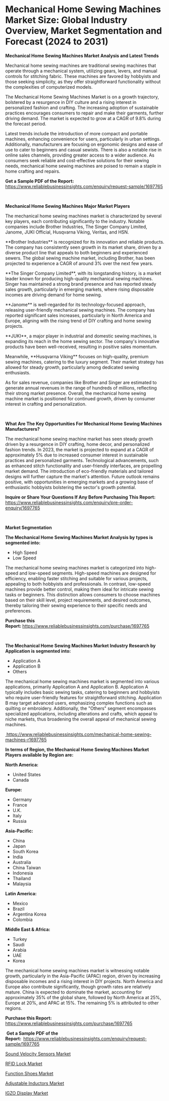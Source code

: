 <p><h1>Mechanical Home Sewing Machines Market Size: Global Industry Overview, Market Segmentation and Forecast (2024 to 2031)</h1></p><p><strong>Mechanical Home Sewing Machines Market Analysis and Latest Trends</strong></p>
<p><p>Mechanical home sewing machines are traditional sewing machines that operate through a mechanical system, utilizing gears, levers, and manual controls for stitching fabric. These machines are favored by hobbyists and those seeking simplicity, as they offer straightforward functionality without the complexities of computerized models. </p><p>The Mechanical Home Sewing Machines Market is on a growth trajectory, bolstered by a resurgence in DIY culture and a rising interest in personalized fashion and crafting. The increasing adoption of sustainable practices encourages consumers to repair and make their garments, further driving demand. The market is expected to grow at a CAGR of 9.8% during the forecast period. </p><p>Latest trends include the introduction of more compact and portable machines, enhancing convenience for users, particularly in urban settings. Additionally, manufacturers are focusing on ergonomic designs and ease of use to cater to beginners and casual sewists. There is also a notable rise in online sales channels, providing greater access to a wider audience. As consumers seek reliable and cost-effective solutions for their sewing needs, mechanical home sewing machines are poised to remain a staple in home crafting and repairs.</p></p>
<p><strong>Get a Sample PDF of the Report:&nbsp;</strong> <a href="https://www.reliablebusinessinsights.com/enquiry/request-sample/1697765?utm_campaign=1873&utm_medium=2&utm_source=Github&utm_content=ia&utm_term=12122024&utm_id=mechanical-home-sewing-machines">https://www.reliablebusinessinsights.com/enquiry/request-sample/1697765</a></p>
<p>&nbsp;</p>
<p><strong>Mechanical Home Sewing Machines Major Market Players</strong></p>
<p><p>The mechanical home sewing machines market is characterized by several key players, each contributing significantly to the industry. Notable companies include Brother Industries, The Singer Company Limited, Janome, JUKI Official, Husqvarna Viking, Veritas, and HSN. </p><p>**Brother Industries** is recognized for its innovation and reliable products. The company has consistently seen growth in its market share, driven by a diverse product line that appeals to both beginners and experienced sewers. The global sewing machine market, including Brother, has been projected to experience a CAGR of around 3% over the next few years.</p><p>**The Singer Company Limited**, with its longstanding history, is a market leader known for producing high-quality mechanical sewing machines. Singer has maintained a strong brand presence and has reported steady sales growth, particularly in emerging markets, where rising disposable incomes are driving demand for home sewing.</p><p>**Janome** is well-regarded for its technology-focused approach, releasing user-friendly mechanical sewing machines. The company has reported significant sales increases, particularly in North America and Europe, aligning with the rising trend of DIY crafting and home sewing projects. </p><p>**JUKI**, a major player in industrial and domestic sewing machines, is expanding its reach in the home sewing sector. The company's innovative products have been well-received, resulting in positive sales momentum.</p><p>Meanwhile, **Husqvarna Viking** focuses on high-quality, premium sewing machines, catering to the luxury segment. Their market strategy has allowed for steady growth, particularly among dedicated sewing enthusiasts.</p><p>As for sales revenue, companies like Brother and Singer are estimated to generate annual revenues in the range of hundreds of millions, reflecting their strong market presence. Overall, the mechanical home sewing machine market is positioned for continued growth, driven by consumer interest in crafting and personalization.</p></p>
<p>&nbsp;</p>
<p><strong>What Are The Key Opportunities For Mechanical Home Sewing Machines Manufacturers?</strong></p>
<p><p>The mechanical home sewing machine market has seen steady growth driven by a resurgence in DIY crafting, home decor, and personalized fashion trends. In 2023, the market is projected to expand at a CAGR of approximately 5% due to increased consumer interest in sustainable practices and personalized garments. Technological advancements, such as enhanced stitch functionality and user-friendly interfaces, are propelling market demand. The introduction of eco-friendly materials and tailored designs will further capture the market's attention. Future outlook remains positive, with opportunities in emerging markets and a growing base of enthusiastic hobbyists bolstering the sector's growth potential.</p></p>
<p><strong>Inquire or Share Your Questions If Any Before Purchasing This Report:</strong> <a href="https://www.reliablebusinessinsights.com/enquiry/pre-order-enquiry/1697765?utm_campaign=1873&utm_medium=2&utm_source=Github&utm_content=ia&utm_term=12122024&utm_id=mechanical-home-sewing-machines">https://www.reliablebusinessinsights.com/enquiry/pre-order-enquiry/1697765</a></p>
<p>&nbsp;</p>
<p><strong>Market Segmentation</strong></p>
<p><strong>The Mechanical Home Sewing Machines Market Analysis by types is segmented into:</strong></p>
<p><ul><li>High Speed</li><li>Low Speed</li></ul></p>
<p><p>The mechanical home sewing machines market is categorized into high-speed and low-speed segments. High-speed machines are designed for efficiency, enabling faster stitching and suitable for various projects, appealing to both hobbyists and professionals. In contrast, low-speed machines provide better control, making them ideal for intricate sewing tasks or beginners. This distinction allows consumers to choose machines based on their skill level, project requirements, and desired outcomes, thereby tailoring their sewing experience to their specific needs and preferences.</p></p>
<p><strong>Purchase this Report:&nbsp;</strong><a href="https://www.reliablebusinessinsights.com/purchase/1697765?utm_campaign=1873&utm_medium=2&utm_source=Github&utm_content=ia&utm_term=12122024&utm_id=mechanical-home-sewing-machines">https://www.reliablebusinessinsights.com/purchase/1697765</a></p>
<p>&nbsp;</p>
<p><strong>The Mechanical Home Sewing Machines Market Industry Research by Application is segmented into:</strong></p>
<p><ul><li>Application A</li><li>Application B</li><li>Others</li></ul></p>
<p><p>The mechanical home sewing machines market is segmented into various applications, primarily Application A and Application B. Application A typically includes basic sewing tasks, catering to beginners and hobbyists who require user-friendly features for straightforward stitching. Application B may target advanced users, emphasizing complex functions such as quilting or embroidery. Additionally, the "Others" segment encompasses specialized applications, including alterations and crafts, which appeal to niche markets, thus broadening the overall appeal of mechanical sewing machines.</p></p>
<p><a href="https://www.reliablebusinessinsights.com/mechanical-home-sewing-machines-r1697765?utm_campaign=1873&utm_medium=2&utm_source=Github&utm_content=ia&utm_term=12122024&utm_id=mechanical-home-sewing-machines">&nbsp;https://www.reliablebusinessinsights.com/mechanical-home-sewing-machines-r1697765</a></p>
<p><strong>In terms of Region, the Mechanical Home Sewing Machines Market Players available by Region are:</strong></p>
<p>
    <p> <strong> North America: </strong>
        <ul>
            <li>United States</li>
            <li>Canada</li>
        </ul>
        </p> 
    <p> <strong> Europe: </strong>
        <ul>
            <li>Germany</li>
            <li>France</li>
            <li>U.K.</li>
            <li>Italy</li>
            <li>Russia</li>
        </ul>
        </p> 
    <p> <strong> Asia-Pacific: </strong>
        <ul>
            <li>China</li>
            <li>Japan</li>
            <li>South Korea</li>
            <li>India</li>
            <li>Australia</li>
            <li>China Taiwan</li>
            <li>Indonesia</li>
            <li>Thailand</li>
            <li>Malaysia</li>
        </ul>
        </p> 
    <p> <strong> Latin America: </strong>
        <ul>
            <li>Mexico</li>
            <li>Brazil</li>
            <li>Argentina Korea</li>
            <li>Colombia</li>
        </ul>
        </p> 
    <p> <strong> Middle East & Africa: </strong>
        <ul>
            <li>Turkey</li>
            <li>Saudi</li>
            <li>Arabia</li>
            <li>UAE</li>
            <li>Korea</li>
        </ul>
    </p>
    </p>
<p><p>The mechanical home sewing machines market is witnessing notable growth, particularly in the Asia-Pacific (APAC) region, driven by increasing disposable incomes and a rising interest in DIY projects. North America and Europe also contribute significantly, though growth rates are relatively mature. China is expected to dominate the market, accounting for approximately 35% of the global share, followed by North America at 25%, Europe at 20%, and APAC at 15%. The remaining 5% is attributed to other regions.</p></p>
<p><strong>Purchase this Report: </strong><a href="https://www.reliablebusinessinsights.com/purchase/1697765?utm_campaign=1873&utm_medium=2&utm_source=Github&utm_content=ia&utm_term=12122024&utm_id=mechanical-home-sewing-machines">https://www.reliablebusinessinsights.com/purchase/1697765</a></p>
<p>&nbsp;<strong>Get a Sample PDF of the Report:&nbsp;&nbsp;</strong><a href="https://www.reliablebusinessinsights.com/enquiry/request-sample/1697765?utm_campaign=1873&utm_medium=2&utm_source=Github&utm_content=ia&utm_term=12122024&utm_id=mechanical-home-sewing-machines">https://www.reliablebusinessinsights.com/enquiry/request-sample/1697765</a></p>
<p><strong></strong></p>
<p><p><a href="https://www.linkedin.com/pulse/insightson-sound-velocity-sensors-market-examining-markets-diwle?utm_campaign=1873&utm_medium=2&utm_source=Github&utm_content=ia&utm_term=12122024&utm_id=mechanical-home-sewing-machines">Sound Velocity Sensors Market</a></p><p><a href="https://www.linkedin.com/pulse/rfid-lock-market-growth-study-highlights-potential-projected-eaeqe?utm_campaign=1873&utm_medium=2&utm_source=Github&utm_content=ia&utm_term=12122024&utm_id=mechanical-home-sewing-machines">RFID Lock Market</a></p><p><a href="https://www.linkedin.com/pulse/function-shoes-market-size-share-detailed-analysis-projected-fwaye?utm_campaign=1873&utm_medium=2&utm_source=Github&utm_content=ia&utm_term=12122024&utm_id=mechanical-home-sewing-machines">Function Shoes Market</a></p><p><a href="https://www.linkedin.com/pulse/global-adjustable-inductors-market-size-trends-analysis-dzt4e?utm_campaign=1873&utm_medium=2&utm_source=Github&utm_content=ia&utm_term=12122024&utm_id=mechanical-home-sewing-machines">Adjustable Inductors Market</a></p><p><a href="https://www.linkedin.com/pulse/tracking-emerging-trends-igzo-display-market-projected-wbhde?utm_campaign=1873&utm_medium=2&utm_source=Github&utm_content=ia&utm_term=12122024&utm_id=mechanical-home-sewing-machines">IGZO Display Market</a></p></p>